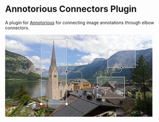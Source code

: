 # Annotorious Connectors Plugin

A plugin for [Annotorious](https://github.com/anntorious/annotorious) for connecting image 
annotations through elbow connectors.

<img src="screenshot.jpg" style="width:480px" alt="A screenshot of the Annotorious Connectors plugin, connecting three rectangle annotations" />
